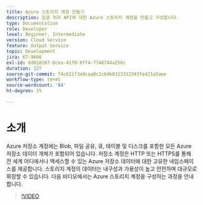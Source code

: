 ```yaml
---
title: Azure 스토리지 계정 만들기
description: 일괄 처리 API에 대한 Azure 스토리지 계정을 만들고 구성합니다.
type: Documentation
role: Developer
level: Beginner, Intermediate
version: Cloud Service
feature: Output Service
topic: Development
jira: KT-9666
exl-id: 8d010107-8cea-41f0-9ff4-7746744a250c
duration: 227
source-git-commit: f4c621f3a9caa8c2c64b8323312343fe421a5aee
workflow-type: tm+mt
source-wordcount: '84'
ht-degree: 1%

---
```


# 소개

Azure 저장소 계정에는 Blob, 파일 공유, 큐, 테이블 및 디스크를 포함한 모든 Azure 저장소 데이터 개체가 포함되어 있습니다. 저장소 계정은 HTTP 또는 HTTPS를 통해 전 세계 어디에서나 액세스할 수 있는 Azure 저장소 데이터에 대한 고유한 네임스페이스를 제공합니다. 스토리지 계정의 데이터는 내구성과 가용성이 높고 안전하며 대규모로 확장할 수 있습니다.
다음 비디오에서는 Azure 스토리지 계정을 구성하는 과정을 안내합니다.

>[!VIDEO](https://video.tv.adobe.com/v/340127?quality=12&learn=on)
